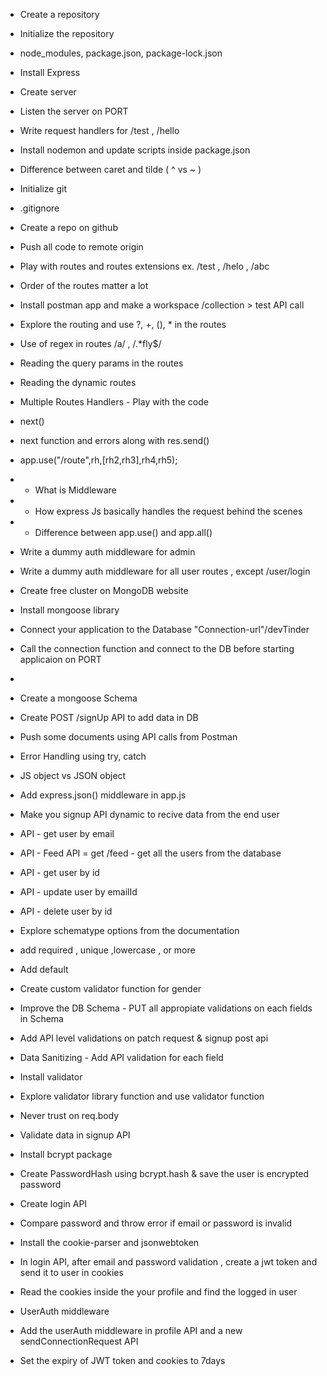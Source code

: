 - Create a repository 
- Initialize the repository
- node_modules, package.json, package-lock.json
- Install Express
- Create server
- Listen the server on PORT
- Write request handlers for /test , /hello
- Install nodemon and update scripts inside package.json
- Difference between caret and tilde ( ^ vs ~ )

- Initialize git
- .gitignore
- Create a repo on github
- Push all code to remote origin
- Play with routes and routes extensions ex. /test , /helo , /abc
- Order of the routes matter a lot
- Install postman app and make a workspace /collection > test API call
- Explore the routing and use ?, +, (), * in the routes
- Use of regex in routes /a/ , /.*fly$/
- Reading the query params in the routes
- Reading the dynamic routes    

- Multiple Routes Handlers - Play with the code 
- next()
- next function and errors along with res.send()
- app.use("/route",rh,[rh2,rh3],rh4,rh5);
- * What is Middleware 
- * How express Js basically handles the request behind the scenes
- * Difference between app.use() and app.all()
- Write a dummy auth middleware for admin
- Write a dummy auth middleware for all user routes , except /user/login

- Create free cluster on MongoDB website
- Install mongoose library
- Connect your application to the Database "Connection-url"/devTinder
- Call the connection function and connect to the DB before starting applicaion on PORT
- 
- Create a mongoose Schema
- Create POST /signUp API to add data in DB
- Push some documents using API calls from Postman
- Error Handling using try, catch

- JS object vs JSON object
- Add express.json() middleware in app.js
- Make you signup API dynamic to recive data from the end user
- API - get user by email
- API - Feed API  = get /feed - get all the users from the database
- API - get user by id
- API - update user by emailId
- API - delete user by id   

- Explore schematype options from the documentation
- add required , unique ,lowercase , or more
- Add default
- Create custom validator function for gender
- Improve the DB Schema - PUT all appropiate validations on each fields in Schema
- Add API level validations on patch request & signup post api
- Data Sanitizing - Add API validation for each field
- Install validator 
- Explore validator library function and use validator function
- Never trust on req.body

- Validate data in signup API
- Install bcrypt package
- Create PasswordHash using bcrypt.hash & save the user is encrypted password
- Create login API 
- Compare password and throw error if email or password is invalid

- Install the cookie-parser and jsonwebtoken
- In login API, after email and password validation , create  a jwt token and send it to user in cookies
- Read the cookies inside the your profile and find the logged in user
- UserAuth middleware
- Add the userAuth middleware in profile API and a new sendConnectionRequest API
- Set the expiry of JWT token and cookies to 7days